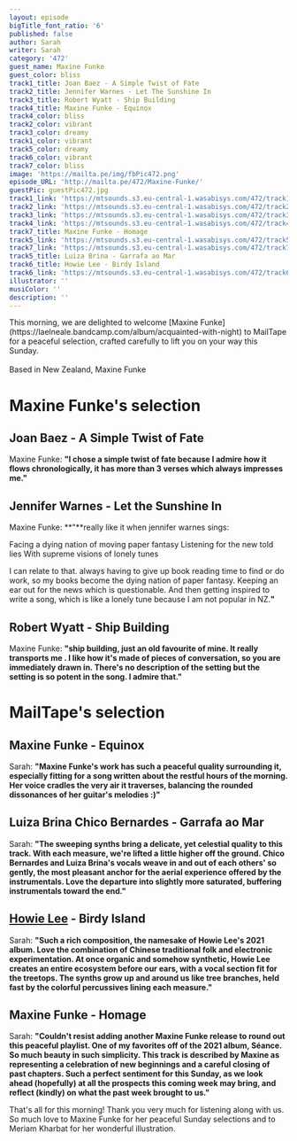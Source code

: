 ```yaml
---
layout: episode
bigTitle_font_ratio: '6'
published: false
author: Sarah
writer: Sarah
category: '472'
guest_name: Maxine Funke
guest_color: bliss
track1_title: Joan Baez - A Simple Twist of Fate
track2_title: Jennifer Warnes - Let The Sunshine In
track3_title: Robert Wyatt - Ship Building
track4_title: Maxine Funke - Equinox
track4_color: bliss
track2_color: vibrant
track3_color: dreamy
track1_color: vibrant
track5_color: dreamy
track6_color: vibrant
track7_color: bliss
image: 'https://mailta.pe/img/fbPic472.png'
episode_URL: 'http://mailta.pe/472/Maxine-Funke/'
guestPic: guestPic472.jpg
track1_link: 'https://mtsounds.s3.eu-central-1.wasabisys.com/472/track1.mp3'
track2_link: 'https://mtsounds.s3.eu-central-1.wasabisys.com/472/track2.mp3'
track3_link: 'https://mtsounds.s3.eu-central-1.wasabisys.com/472/track3.mp3'
track4_link: 'https://mtsounds.s3.eu-central-1.wasabisys.com/472/track4.mp3'
track7_title: Maxine Funke - Homage
track5_link: 'https://mtsounds.s3.eu-central-1.wasabisys.com/472/track5.mp3'
track7_link: 'https://mtsounds.s3.eu-central-1.wasabisys.com/472/track7.mp3'
track5_title: Luiza Brina - Garrafa ao Mar
track6_title: Howie Lee - Birdy Island
track6_link: 'https://mtsounds.s3.eu-central-1.wasabisys.com/472/track6.mp3'
illustrator: ''
musiColor: ''
description: ''
---
```

<p id="introduction"> This morning, we are delighted to welcome [Maxine Funke](https://laelneale.bandcamp.com/album/acquainted-with-night) to MailTape for a peaceful selection, crafted carefully to lift you on your way this Sunday. 
<br><br>
Based in New Zealand, Maxine Funke 
</p>

# Maxine Funke's selection

##  Joan Baez - A Simple Twist of Fate
Maxine Funke: **"**I chose a simple twist of fate because I admire how it flows chronologically, it has more than 3 verses which always impresses me.**"**

##  Jennifer Warnes - Let the Sunshine In
Maxine Funke: **"**really like it when jennifer warnes sings:

Facing a dying nation of moving paper fantasy
Listening for the new told lies
With supreme visions of lonely tunes

I can relate to that. always having to give up book reading time to find or do work, so my books become the dying nation of paper fantasy. Keeping an ear out for the news which is questionable. And then getting inspired to write a song, which is like a lonely tune because I am not popular in NZ.**"**

## Robert Wyatt - Ship Building
Maxine Funke: **"**ship building, just an old favourite of mine. It really transports me . I like how it's made of pieces of conversation, so you are immediately drawn in. There's no description of the setting but the setting is so potent in the song. I admire that.**"**


# MailTape's selection

## Maxine Funke - Equinox
Sarah: **"**Maxine Funke's work has such a peaceful quality surrounding it, especially fitting for a song written about the restful hours of the morning. Her voice cradles the very air it traverses, balancing the rounded dissonances of her guitar's melodies :)**"**

## Luiza Brina Chico Bernardes - Garrafa ao Mar
Sarah: **"**The sweeping synths bring a delicate, yet celestial quality to this track. With each measure, we're lifted a little higher off the ground. Chico Bernardes and Luiza Brina's vocals weave in and out of each others' so gently, the most pleasant anchor for the aerial experience offered by the instrumentals. Love the departure into slightly more saturated, buffering instrumentals toward the end.**"**

## [Howie Lee](https://howielee.bandcamp.com/album/birdy-island) - Birdy Island
Sarah: **"**Such a rich composition, the namesake of Howie Lee's 2021 album. Love the combination of Chinese traditional folk and electronic experimentation. At once organic and somehow synthetic, Howie Lee creates an entire ecosystem before our ears, with a vocal section fit for the treetops. The synths grow up and around us like tree branches, held fast by the colorful percussives lining each measure.**"**

## Maxine Funke - Homage
Sarah: **"**Couldn't resist adding another Maxine Funke release to round out this peaceful playlist. One of my favorites off of the 2021 album, Séance. So much beauty in such simplicity. This track is described by Maxine as representing a celebration of new beginnings and a careful closing of past chapters. Such a perfect sentiment for this Sunday, as we look ahead (hopefully) at all the prospects this coming week may bring, and reflect (kindly) on what the past week brought to us.**"**

<p id="outroduction">That's all for this morning! Thank you very much for listening along with us. So much love to Maxine Funke for her peaceful Sunday selections and to Meriam Kharbat for her wonderful illustration.</p>

